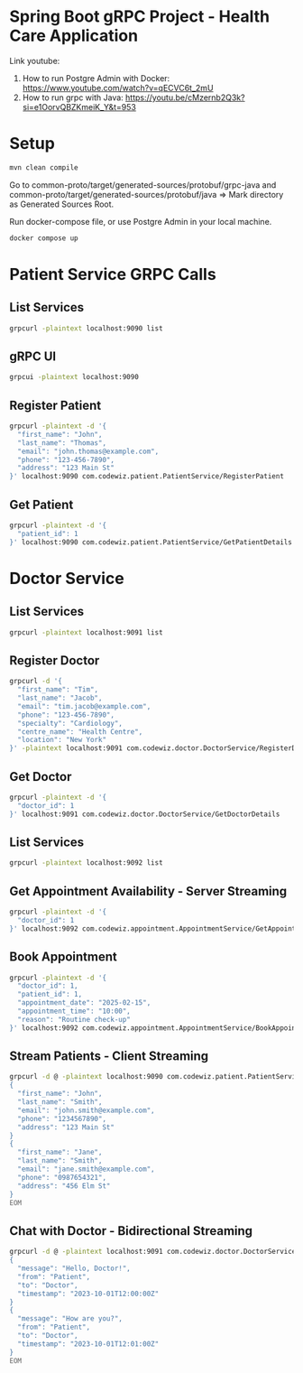 # Spring Boot gRPC Project - Health Care Application

Link youtube:

1. How to run Postgre Admin with Docker: https://www.youtube.com/watch?v=qECVC6t_2mU
2. How to run grpc with Java: https://youtu.be/cMzernb2Q3k?si=e1OorvQBZKmeiK_Y&t=953


# Setup

```bash
mvn clean compile
```

Go to common-proto/target/generated-sources/protobuf/grpc-java and common-proto/target/generated-sources/protobuf/java => Mark directory as Generated Sources Root.

Run docker-compose file, or use Postgre Admin in your local machine.

```bash
docker compose up
```


# Patient Service GRPC Calls


## List Services
```bash
grpcurl -plaintext localhost:9090 list
```

## gRPC UI
```bash
grpcui -plaintext localhost:9090
```

## Register Patient

```bash
grpcurl -plaintext -d '{
  "first_name": "John",
  "last_name": "Thomas",
  "email": "john.thomas@example.com",
  "phone": "123-456-7890",
  "address": "123 Main St"
}' localhost:9090 com.codewiz.patient.PatientService/RegisterPatient
```

## Get Patient
```bash
grpcurl -plaintext -d '{
  "patient_id": 1
}' localhost:9090 com.codewiz.patient.PatientService/GetPatientDetails
```


# Doctor Service


## List Services
```bash
grpcurl -plaintext localhost:9091 list
```

## Register Doctor

```bash
grpcurl -d '{
  "first_name": "Tim",
  "last_name": "Jacob",
  "email": "tim.jacob@example.com",
  "phone": "123-456-7890",
  "specialty": "Cardiology",
  "centre_name": "Health Centre",
  "location": "New York"
}' -plaintext localhost:9091 com.codewiz.doctor.DoctorService/RegisterDoctor
```

## Get Doctor
```bash
grpcurl -plaintext -d '{
  "doctor_id": 1
}' localhost:9091 com.codewiz.doctor.DoctorService/GetDoctorDetails
```

## List Services
```bash
grpcurl -plaintext localhost:9092 list
```

## Get Appointment Availability - Server Streaming
```bash
grpcurl -plaintext -d '{
  "doctor_id": 1
}' localhost:9092 com.codewiz.appointment.AppointmentService/GetAppointmentAvailability
```

## Book Appointment
```bash
grpcurl -plaintext -d '{
  "doctor_id": 1,
  "patient_id": 1,
  "appointment_date": "2025-02-15",
  "appointment_time": "10:00",
  "reason": "Routine check-up"
}' localhost:9092 com.codewiz.appointment.AppointmentService/BookAppointment
```

## Stream Patients - Client Streaming
```bash
grpcurl -d @ -plaintext localhost:9090 com.codewiz.patient.PatientService/StreamPatients <<EOM
{
  "first_name": "John",
  "last_name": "Smith",
  "email": "john.smith@example.com",
  "phone": "1234567890",
  "address": "123 Main St"
}
{
  "first_name": "Jane",
  "last_name": "Smith",
  "email": "jane.smith@example.com",
  "phone": "0987654321",
  "address": "456 Elm St"
}
EOM
```

## Chat with Doctor - Bidirectional Streaming
```bash
grpcurl -d @ -plaintext localhost:9091 com.codewiz.doctor.DoctorService/Chat <<EOM
{
  "message": "Hello, Doctor!",
  "from": "Patient",
  "to": "Doctor",
  "timestamp": "2023-10-01T12:00:00Z"
}
{
  "message": "How are you?",
  "from": "Patient",
  "to": "Doctor",
  "timestamp": "2023-10-01T12:01:00Z"
}
EOM
```
